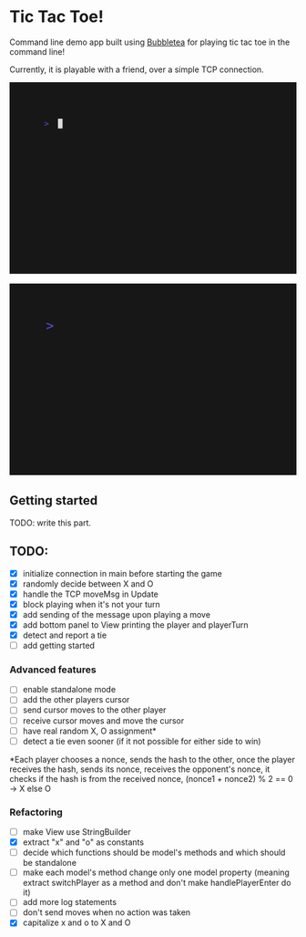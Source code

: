 # Tic Tac Toe!
Command line demo app built using [Bubbletea](https://github.com/charmbracelet/bubbletea) for playing tic tac toe in the command line!

Currently, it is playable with a friend, over a simple TCP connection.

![](https://github.com/vedrankolka/bubbletea-tictactoe/blob/develop/gifs/demo-wait.gif)

![](https://github.com/vedrankolka/bubbletea-tictactoe/blob/develop/gifs/demo-dial.gif)

## Getting started
TODO: write this part.

## TODO:
- [x] initialize connection in main before starting the game
- [x] randomly decide between X and O
- [x] handle the TCP moveMsg in Update
- [x] block playing when it's not your turn
- [x] add sending of the message upon playing a move
- [x] add bottom panel to View printing the player and playerTurn
- [x] detect and report a tie
- [ ] add getting started

### Advanced features
- [ ] enable standalone mode
- [ ] add the other players cursor
- [ ] send cursor moves to the other player
- [ ] receive cursor moves and move the cursor
- [ ] have real random X, O assignment*
- [ ] detect a tie even sooner (if it not possible for either side to win)

*Each player chooses a nonce, sends the hash to the other, once the player receives the hash, sends its nonce, receives the opponent's nonce, it checks if the hash is from the received nonce, (nonce1 + nonce2) % 2 == 0 -> X else O

### Refactoring
- [ ] make View use StringBuilder
- [x] extract "x" and "o" as constants
- [ ] decide which functions should be model's methods and which should be standalone
- [ ] make each model's method change only one model property (meaning extract switchPlayer as a method and don't make handlePlayerEnter do it)
- [ ] add more log statements
- [ ] don't send moves when no action was taken
- [x] capitalize x and o to X and O
